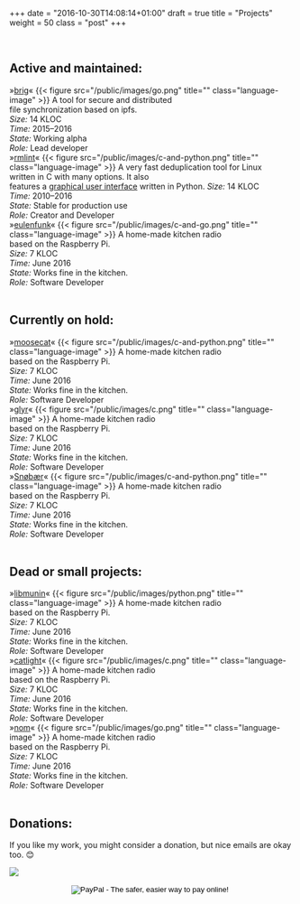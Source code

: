+++
date = "2016-10-30T14:08:14+01:00"
draft = true
title = "Projects"
weight = 50
class = "post"
+++

<br />

<h2>Active and maintained:</h2>

<div id="project-list">
<div class="stamp">
	<div class="project">
		<span id="title"><a>»<u>bri</u>g«</a></span>
		{{< figure src="/public/images/go.png" title="" class="language-image" >}}
		<span id="desc">
		A tool for secure and distributed<br />
		file synchronization based on <a>ipfs</a>.<br />
		</span>
		<span id="role">
		<i id="role-string">Size:</i> 14 KLOC
		<br />
		<i id="role-string">Time:</i> 2015&ndash;2016
		<br />
		<i id="role-string">State:</i> Working alpha
		<br />
		<i id="role-string">Role:</i> Lead developer
		</span>
	</div>
</div>
<div class="stamp">
	<div class="project">
		<span id="title"><a>»<u>rmlint</u>«</a></span>
		{{< figure src="/public/images/c-and-python.png" title="" class="language-image" >}}
		<span id="desc">
		A very fast deduplication tool for Linux<br />
		written in C with many options. It also<br />
		features a <a href="https://rmlint.readthedocs.io/en/latest/gui.html">graphical user interface</a> written in Python.
		</span>
		<span id="role">
		<i id="role-string">Size:</i> 14 KLOC
		<br />
		<i id="role-string">Time:</i> 2010&ndash;2016
		<br />
		<i id="role-string">State:</i> Stable for production use
		<br />
		<i id="role-string">Role:</i> Creator and Developer
		</span>
	</div>
</div>
<div class="stamp">
	<div class="project">
		<span id="title"><a>»<u>eulenfunk</u>«</a></span>
		{{< figure src="/public/images/c-and-go.png" title="" class="language-image" >}}
		<span id="desc">
		A home-made kitchen radio<br />
		based on the Raspberry Pi.<br />
		</span>
		<span id="role">
		<i id="role-string">Size:</i> 7 KLOC
		<br />
		<i id="role-string">Time:</i> June 2016
		<br />
		<i id="role-string">State:</i> Works fine in the kitchen.
		<br />
		<i id="role-string">Role:</i> Software Developer
		</span>
	</div>
</div>
</div>

<br />

<h2>Currently on hold:</h2>

<div id="project-list">
<div class="stamp">
	<div class="project">
		<span id="title"><a>»<u>moosecat</u>«</a></span>
		{{< figure src="/public/images/c-and-python.png" title="" class="language-image" >}}
		<span id="desc">
		A home-made kitchen radio<br />
		based on the Raspberry Pi.<br />
		</span>
		<span id="role">
		<i id="role-string">Size:</i> 7 KLOC
		<br />
		<i id="role-string">Time:</i> June 2016
		<br />
		<i id="role-string">State:</i> Works fine in the kitchen.
		<br />
		<i id="role-string">Role:</i> Software Developer
		</span>
	</div>
</div>
<div class="stamp">
	<div class="project">
		<span id="title"><a>»<u>glyr</u>«</a></span>
		{{< figure src="/public/images/c.png" title="" class="language-image" >}}
		<span id="desc">
		A home-made kitchen radio<br />
		based on the Raspberry Pi.<br />
		</span>
		<span id="role">
		<i id="role-string">Size:</i> 7 KLOC
		<br />
		<i id="role-string">Time:</i> June 2016
		<br />
		<i id="role-string">State:</i> Works fine in the kitchen.
		<br />
		<i id="role-string">Role:</i> Software Developer
		</span>
	</div>
</div>
<div class="stamp">
	<div class="project">
		<span id="title"><a>»<u>Snøbær</u>«</a></span>
		{{< figure src="/public/images/c-and-python.png" title="" class="language-image" >}}
		<span id="desc">
		A home-made kitchen radio<br />
		based on the Raspberry Pi.<br />
		</span>
		<span id="role">
		<i id="role-string">Size:</i> 7 KLOC
		<br />
		<i id="role-string">Time:</i> June 2016
		<br />
		<i id="role-string">State:</i> Works fine in the kitchen.
		<br />
		<i id="role-string">Role:</i> Software Developer
		</span>
	</div>
</div>
</div>

<br />

<h2>Dead or small projects:</h2>

<div id="project-list">
<div class="stamp">
	<div class="project">
		<span id="title"><a>»<u>libmunin</u>«</a></span>
		{{< figure src="/public/images/python.png" title="" class="language-image" >}}
		<span id="desc">
		A home-made kitchen radio<br />
		based on the Raspberry Pi.<br />
		</span>
		<span id="role">
		<i id="role-string">Size:</i> 7 KLOC
		<br />
		<i id="role-string">Time:</i> June 2016
		<br />
		<i id="role-string">State:</i> Works fine in the kitchen.
		<br />
		<i id="role-string">Role:</i> Software Developer
		</span>
	</div>
</div>
<div class="stamp">
	<div class="project">
		<span id="title"><a>»<u>catlight</u>«</a></span>
		{{< figure src="/public/images/c.png" title="" class="language-image" >}}
		<span id="desc">
		A home-made kitchen radio<br />
		based on the Raspberry Pi.<br />
		</span>
		<span id="role">
		<i id="role-string">Size:</i> 7 KLOC
		<br />
		<i id="role-string">Time:</i> June 2016
		<br />
		<i id="role-string">State:</i> Works fine in the kitchen.
		<br />
		<i id="role-string">Role:</i> Software Developer
		</span>
	</div>
</div>
<div class="stamp">
	<div class="project">
		<span id="title"><a>»<u>nom</u>«</a></span>
		{{< figure src="/public/images/go.png" title="" class="language-image" >}}
		<span id="desc">
		A home-made kitchen radio<br />
		based on the Raspberry Pi.<br />
		</span>
		<span id="role">
		<i id="role-string">Size:</i> 7 KLOC
		<br />
		<i id="role-string">Time:</i> June 2016
		<br />
		<i id="role-string">State:</i> Works fine in the kitchen.
		<br />
		<i id="role-string">Role:</i> Software Developer
		</span>
	</div>
</div>
</div>

<br />

<h2>Donations:</h2>

If you like my work, you might consider a donation, but nice emails are okay too. 😊

<a href="https://flattr.com/thing/302682/libglyr"><img src="https://api.flattr.com/button/flattr-badge-large.png" /></a>
<center>
   <form action="https://www.paypal.com/cgi-bin/webscr" method="post">
	   <input type="hidden" name="cmd" value="_s-xclick">
	   <input type="hidden" name="hosted_button_id" value="JXCXKRMS8EDVC">
	   <input type="image" src="https://www.paypalobjects.com/en_US/i/btn/btn_donate_SM.gif" border="0" name="submit" alt="PayPal - The safer, easier way to pay online!">
	   <img alt="" border="0" src="https://www.paypalobjects.com/de_DE/i/scr/pixel.gif" width="1" height="1">
   </form>
</center>
